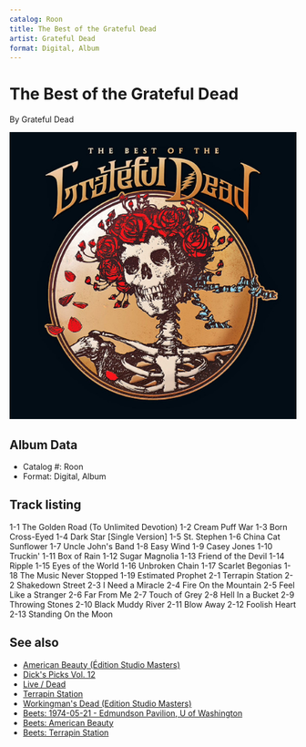```yaml
---
catalog: Roon
title: The Best of the Grateful Dead
artist: Grateful Dead
format: Digital, Album
---
```


# The Best of the Grateful Dead

By Grateful Dead

![](../../assets/albumcovers/Grateful_Dead-The_Best_of_the_Grateful_Dead.png)

## Album Data

- Catalog #: Roon
- Format: Digital, Album


## Track listing


1-1 The Golden Road (To Unlimited Devotion)
1-2 Cream Puff War
1-3 Born Cross-Eyed
1-4 Dark Star [Single Version]
1-5 St. Stephen
1-6 China Cat Sunflower
1-7 Uncle John's Band
1-8 Easy Wind
1-9 Casey Jones
1-10 Truckin'
1-11 Box of Rain
1-12 Sugar Magnolia
1-13 Friend of the Devil
1-14 Ripple
1-15 Eyes of the World
1-16 Unbroken Chain
1-17 Scarlet Begonias
1-18 The Music Never Stopped
1-19 Estimated Prophet
2-1 Terrapin Station
2-2 Shakedown Street
2-3 I Need a Miracle
2-4 Fire On the Mountain
2-5 Feel Like a Stranger
2-6 Far From Me
2-7 Touch of Grey
2-8 Hell In a Bucket
2-9 Throwing Stones
2-10 Black Muddy River
2-11 Blow Away
2-12 Foolish Heart
2-13 Standing On the Moon


## See also

- [American Beauty (Édition Studio Masters)](American_Beauty_Édition_Studio_Masters.md)
- [Dick's Picks Vol. 12](Dicks_Picks_Vol_12-_Providence_Civic_Center__Providence__RI_6-26-74_-_Boston_Garden__Boston__MA_6-28-74_Live.md)
- [Live / Dead](Live_-_Dead.md)
- [Terrapin Station](Terrapin_Station.md)
- [Workingman's Dead (Edition Studio Masters)](Workingmans_Dead_Edition_Studio_Masters.md)
- [Beets: 1974-05-21 - Edmundson Pavilion, U of Washington](../../Beets/Grateful_Dead/1974-05-21_-_Edmundson_Pavilion__U_of_Washington.md)
- [Beets: American Beauty](../../Beets/Grateful_Dead/American_Beauty.md)
- [Beets: Terrapin Station](../../Beets/Grateful_Dead/Terrapin_Station.md)

